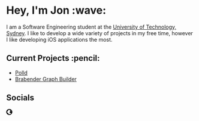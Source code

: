 <h1>Hey, I'm Jon :wave:</h1>
I am a Software Engineering student at the <a href="https://uts.edu.au">University of Technology, Sydney</a>. I like to develop a wide variety of projects in my free time, however I like developing iOS applications the most.

<h2>Current Projects :pencil:</h2>
<ul>
    <li><a href="polld.app">Polld</a></li>
    <li><a href="https://github.com/Jon-C-McLean/Brabender-Extrusion-Graph-Builder">Brabender Graph Builder</a></li>
</ul>

<h2>Socials</h2>
<a href="http://jonmclean.xyz"><img src="https://raw.githubusercontent.com/iconic/open-iconic/master/svg/globe.svg" /></a>

